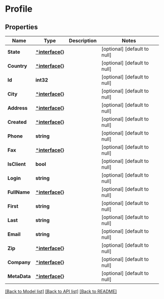 # Profile

## Properties
Name | Type | Description | Notes
------------ | ------------- | ------------- | -------------
**State** | [***interface{}**](interface{}.md) |  | [optional] [default to null]
**Country** | [***interface{}**](interface{}.md) |  | [optional] [default to null]
**Id** | **int32** |  | [optional] [default to null]
**City** | [***interface{}**](interface{}.md) |  | [optional] [default to null]
**Address** | [***interface{}**](interface{}.md) |  | [optional] [default to null]
**Created** | [***interface{}**](interface{}.md) |  | [optional] [default to null]
**Phone** | **string** |  | [optional] [default to null]
**Fax** | [***interface{}**](interface{}.md) |  | [optional] [default to null]
**IsClient** | **bool** |  | [optional] [default to null]
**Login** | **string** |  | [optional] [default to null]
**FullName** | [***interface{}**](interface{}.md) |  | [optional] [default to null]
**First** | **string** |  | [optional] [default to null]
**Last** | **string** |  | [optional] [default to null]
**Email** | **string** |  | [optional] [default to null]
**Zip** | [***interface{}**](interface{}.md) |  | [optional] [default to null]
**Company** | [***interface{}**](interface{}.md) |  | [optional] [default to null]
**MetaData** | [***interface{}**](interface{}.md) |  | [optional] [default to null]

[[Back to Model list]](../README.md#documentation-for-models) [[Back to API list]](../README.md#documentation-for-api-endpoints) [[Back to README]](../README.md)


